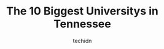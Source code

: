 ---
layout: ampstory
image: https://i0.wp.com/paketmu.com/wp-content/uploads/2023/06/maryville-college-0-in-tennessee-1686367031.jpeg?resize=640,853
author: techidn
featured: false
description: Explore the diverse University scene in Tennessee, home to an incredible selection of 10 establishments catering to every taste. Whether youre in search of iconic favorites or undiscovered 
title: The 10 Biggest Universitys in Tennessee
cover:
   title: The 10 Biggest Universitys in Tennessee
   subtitle: RICKPATE
   background: https://paketmu.com/wp-content/uploads/2023/06/maryville-college-0-in-tennessee-1686367031.jpeg

pages: 
 - layout: thirds
   top: <h1>#1 University of Tennessee</h1>
   bottom: "<p>Nice stadium - love the updates they done.. LED lights sound system sound awesome.  It can be crowded (100K + fans)Family Be aware they sell beer - but is a fun place to </p>"
   background: https://paketmu.com/wp-content/uploads/2023/06/maryville-college-1-in-tennessee-1686367032.jpeg
   backgroundblur: true
 - layout: thirds
   top: <h1>#2 Tennessee Tech University</h1>
   bottom: "<p>My child is looking into colleges and interested in Chemical Engineering. Techs campus was very impressive from the original meet and great to the tour and then meeting t</p>"
   background: https://paketmu.com/wp-content/uploads/2023/06/maryville-college-2-in-tennessee-1686367033.jpeg
   cta:
      link: https://paketmu.com/the-10-biggest-universitys-in-tennessee/
      text: The 10 Biggest Universitys in Tennessee
 - layout: thirds
   top: <h1>#3 Middle Tennessee State University</h1>
   bottom: "<p>Went there for family school tour and we were extremely impressed with the school president. The man is one of a kind. We as parents are so glad to have enrolled our son </p>"
   background: https://paketmu.com/wp-content/uploads/2023/06/maryville-college-3-in-tennessee-1686367034.jpeg
   cta:
      link: https://paketmu.com/the-10-biggest-universitys-in-tennessee/
      text: The 10 Biggest Universitys in Tennessee
 - layout: thirds
   top: <h1>#4 East Tennessee State University</h1>
   bottom: "<p>1276 Gilbreath Dr, Johnson City, TN 37614, United States</p>"
   background: https://images.unsplash.com/photo-1597773150796-e5c14ebecbf5?ixlib=rb-4.0.3&ixid=MnwxMjA3fDB8MHxwaG90by1wYWdlfHx8fGVufDB8fHx8&auto=format&fit=crop&w=640&h=853&q=80
   cta:
      link: https://paketmu.com/the-10-biggest-universitys-in-tennessee/
      text: The 10 Biggest Universitys in Tennessee
 - layout: thirds
   top: <h1>#5 The University of Tennessee at Chattanooga</h1>
   bottom: "<p>615 McCallie Ave, Chattanooga, TN 37403, United States</p>"
   background: https://images.unsplash.com/photo-1609083590460-7b8cc0ca65f8?ixlib=rb-4.0.3&ixid=MnwxMjA3fDB8MHxwaG90by1wYWdlfHx8fGVufDB8fHx8&auto=format&fit=crop&w=640&h=853&q=80
   cta:
      link: https://paketmu.com/the-10-biggest-universitys-in-tennessee/
      text: The 10 Biggest Universitys in Tennessee
 - layout: thirds
   top: <h1>#6 Tennessee State University</h1>
   bottom: "<p>3500 John A Merritt Blvd, Nashville, TN 37209, United States</p>"
   background: https://images.unsplash.com/photo-1618005182384-a83a8bd57fbe?ixlib=rb-4.0.3&ixid=MnwxMjA3fDB8MHxwaG90by1wYWdlfHx8fGVufDB8fHx8&auto=format&fit=crop&w=640&h=853&q=80
   cta:
      link: https://paketmu.com/the-10-biggest-universitys-in-tennessee/
      text: The 10 Biggest Universitys in Tennessee
 - layout: thirds
   top: <h1>#7 Sewanee - The University Of The South</h1>
   bottom: "<p>735 University Ave, Sewanee, TN 37383, United States</p>"
   background: https://images.unsplash.com/photo-1599422314077-f4dfdaa4cd09?ixlib=rb-4.0.3&ixid=MnwxMjA3fDB8MHxwaG90by1wYWdlfHx8fGVufDB8fHx8&auto=format&fit=crop&w=640&h=853&q=80
   cta:
      link: https://paketmu.com/the-10-biggest-universitys-in-tennessee/
      text: The 10 Biggest Universitys in Tennessee
 - layout: thirds
   middle: Continue reading...
   background: https://images.unsplash.com/photo-1591393223703-56fe1347ac62?ixlib=rb-4.0.3&ixid=MnwxMjA3fDB8MHxwaG90by1wYWdlfHx8fGVufDB8fHx8&auto=format&fit=crop&w=640&h=853&q=80
   cta:
      link: https://paketmu.com/the-10-biggest-universitys-in-tennessee/
      text: The 10 Biggest Universitys in Tennessee
      
---